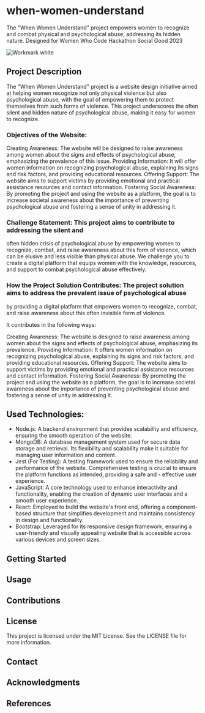 # when-women-understand
The "When Women Understand" project empowers women to recognize and combat physical and psychological abuse, addressing its hidden nature. Designed for Women Who Code Hackathon Social Good 2023

![Workmark white](https://github.com/arzucaner/when-women-understand/assets/108270415/e331da08-ea6b-4524-9e1a-da19416c7260)



## Project Description
The "When Women Understand" project is a website design initiative aimed at helping women recognize not only physical violence but also psychological abuse, 
with the goal of empowering them to protect themselves from such forms of violence. 
This project underscores the often silent and hidden nature of psychological abuse, making it easy for women to recognize.

### Objectives of the Website:
Creating Awareness: The website will be designed to raise awareness among women about the signs and effects of psychological abuse, 
emphasizing the prevalence of this issue.
Providing Information: It will offer women information on recognizing psychological abuse, explaining its signs and risk factors,
and providing educational resources.
Offering Support: The website aims to support victims by providing emotional and 
practical assistance resources and contact information.
Fostering Social Awareness: By promoting the project and using the website as a platform, 
the goal is to increase societal awareness about the importance of preventing psychological abuse and fostering a sense of unity in addressing it.

### Challenge Statement: This project aims to contribute to addressing the silent and 
often hidden crisis of psychological abuse by empowering women to recognize, combat, and
raise awareness about this form of violence, which can be elusive and less visible than physical abuse. 
We challenge you to create a digital platform that equips women with the knowledge, resources, and support to combat psychological abuse effectively.

### How the Project Solution Contributes: The project solution aims to address the prevalent issue of psychological abuse 
by providing a digital platform that empowers women to recognize, combat, and raise awareness about this often invisible form of violence. 

It contributes in the following ways:

Creating Awareness: The website is designed to raise awareness among women about the signs and effects of psychological abuse, 
emphasizing its prevalence.
Providing Information: It offers women information on recognizing psychological abuse, explaining its signs and risk factors, and
providing educational resources.
Offering Support: The website aims to support victims by providing emotional and practical assistance resources and
contact information.
Fostering Social Awareness: By promoting the project and using the website as a platform, 
the goal is to increase societal awareness about the importance of preventing psychological abuse and 
fostering a sense of unity in addressing it.

## Used Technologies:

- Node.js: A backend environment that provides scalability and efficiency, ensuring the smooth operation of the website.
- MongoDB: A database management system used for secure data storage and retrieval. Its flexibility and scalability make it suitable for managing user information and content.
- Jest (For Testing): A testing framework used to ensure the reliability and performance of the website. Comprehensive testing is crucial to ensure the platform functions as intended, providing a safe and - effective user experience.
- JavaScript: A core technology used to enhance interactivity and functionality, enabling the creation of dynamic user interfaces and a smooth user experience.
- React: Employed to build the website's front end, offering a component-based structure that simplifies development and maintains consistency in design and functionality.
- Bootstrap: Leveraged for its responsive design framework, ensuring a user-friendly and visually appealing website that is accessible across various devices and screen sizes.

## Getting Started

## Usage

## Contributions

## License
This project is licensed under the MIT License. See the LICENSE file for more information.

## Contact

## Acknowledgments

## References
